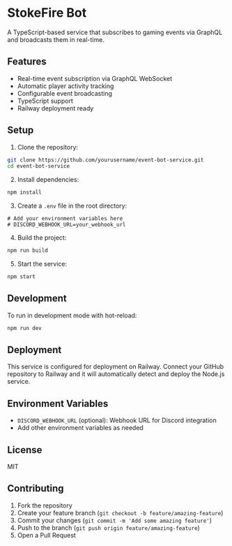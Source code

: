 # StokeFire Bot

A TypeScript-based service that subscribes to gaming events via GraphQL and broadcasts them in real-time.

## Features

- Real-time event subscription via GraphQL WebSocket
- Automatic player activity tracking
- Configurable event broadcasting
- TypeScript support
- Railway deployment ready

## Setup

1. Clone the repository:
```bash
git clone https://github.com/yourusername/event-bot-service.git
cd event-bot-service
```

2. Install dependencies:
```bash
npm install
```

3. Create a `.env` file in the root directory:
```
# Add your environment variables here
# DISCORD_WEBHOOK_URL=your_webhook_url
```

4. Build the project:
```bash
npm run build
```

5. Start the service:
```bash
npm start
```

## Development

To run in development mode with hot-reload:
```bash
npm run dev
```

## Deployment

This service is configured for deployment on Railway. Connect your GitHub repository to Railway and it will automatically detect and deploy the Node.js service.

## Environment Variables

- `DISCORD_WEBHOOK_URL` (optional): Webhook URL for Discord integration
- Add other environment variables as needed

## License

MIT

## Contributing

1. Fork the repository
2. Create your feature branch (`git checkout -b feature/amazing-feature`)
3. Commit your changes (`git commit -m 'Add some amazing feature'`)
4. Push to the branch (`git push origin feature/amazing-feature`)
5. Open a Pull Request
